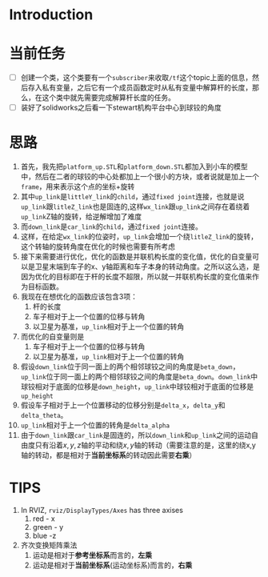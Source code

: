 # Introduction

# 当前任务
- [ ] 创建一个类，这个类要有一个`subscriber`来收取`/tf`这个topic上面的信息，然后存入私有变量，之后它有一个成员函数定时从私有变量中解算杆的长度，那么，在这个类中就先需要完成解算杆长度的任务。
- [ ] 装好了solidworks之后看一下stewart机构平台中心到球铰的角度

# 思路

1. 首先，我先把`platform_up.STL`和`platform_down.STL`都加入到小车的模型中，然后在二者的球铰的中心处都加上一个很小的方块，或者说就是加上一个`frame`，用来表示这个点的坐标+旋转
2. 其中`up_link`是`littleY_link`的`child`，通过`fixed joint`连接，也就是说`up_link`跟`litleZ_link`也是固连的,这样`wx_link`跟`up_link`之间存在着绕着`up_link`Z轴的旋转，给逆解增加了难度
3. 而`down_link`是`car_link`的`child`，通过`fixed joint`连接。
4. 这样，在给定`wx_link`的位姿时，`up_link`会增加一个绕`litleZ_link`的旋转，这个转轴的旋转角度在优化的时候也需要有所考虑
5. 接下来需要进行优化，优化的函数是并联机构长度的变化值，优化的自变量可以是卫星末端到车子的x、y轴距离和车子本身的转动角度。之所以这么选，是因为优化的目标即在于杆的长度不超限，所以就一并联机构长度的变化值来作为目标函数。
6. 我现在在想优化的函数应该包含3项：
   1. 杆的长度
   2. 车子相对于上一个位置的位移与转角
   3. 以卫星为基准，`up_link`相对于上一个位置的转角
7. 而优化的自变量则是
   1. 车子相对于上一个位置的位移与转角
   2. 以卫星为基准，`up_link`相对于上一个位置的转角
8. 假设`down_link`位于同一面上的两个相邻球铰之间的角度是`beta_down`，`up_link`位于同一面上的两个相邻球铰之间的角度是`beta_down`。`down_link`中球铰相对于底面的位移是`down_height`，`up_link`中球铰相对于底面的位移是`up_height`
9. 假设车子相对于上一个位置移动的位移分别是`delta_x`，`delta_y`和`delta_theta`。
10. `up_link`相对于上一个位置的转角是`delta_alpha`
11. 由于`down_link`跟`car_link`是固连的，所以`down_link`和`up_link`之间的运动自由度只有沿着$x,y,z$轴的平动和绕$x,y$轴的转动（需要注意的是，这里的绕x,y轴的转动，都是相对于**当前坐标系**的转动因此需要**右乘**）

# TIPS
1. In RVIZ, `rviz/DisplayTypes/Axes` has three axises
   1. red - x 
   2. green - y 
   3. blue -z
2. 齐次变换矩阵乘法
   1. 运动是相对于**参考坐标系**而言的，**左乘**
   2. 运动是相对于**当前坐标系**(运动坐标系)而言的，**右乘**